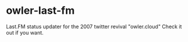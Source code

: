 # owler-last-fm
Last.FM status updater for the 2007 twitter revival "owler.cloud" Check it out if you want.
